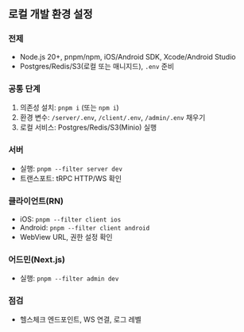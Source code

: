 ## 로컬 개발 환경 설정

### 전제
- Node.js 20+, pnpm/npm, iOS/Android SDK, Xcode/Android Studio
- Postgres/Redis/S3(로컬 또는 매니지드), `.env` 준비

### 공통 단계
1) 의존성 설치: `pnpm i` (또는 `npm i`)
2) 환경 변수: `/server/.env`, `/client/.env`, `/admin/.env` 채우기
3) 로컬 서비스: Postgres/Redis/S3(Minio) 실행

### 서버
- 실행: `pnpm --filter server dev`
- 트랜스포트: tRPC HTTP/WS 확인

### 클라이언트(RN)
- iOS: `pnpm --filter client ios`
- Android: `pnpm --filter client android`
- WebView URL, 권한 설정 확인

### 어드민(Next.js)
- 실행: `pnpm --filter admin dev`

### 점검
- 헬스체크 엔드포인트, WS 연결, 로그 레벨
